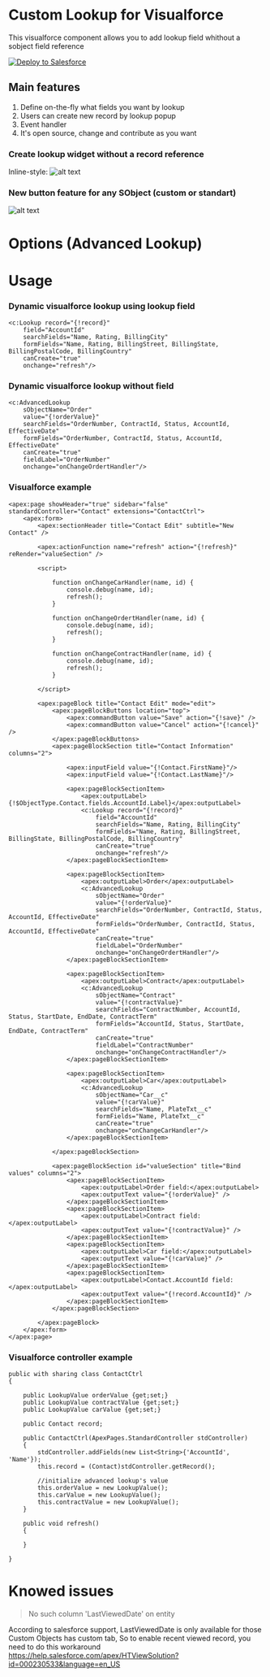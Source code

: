 # Custom Lookup for Visualforce
This visualforce component allows you to add lookup field whithout a sobject field reference

<a href="https://githubsfdeploy.herokuapp.com?owner=dieffrei&repo=visualforce-custom-lookup">
  <img alt="Deploy to Salesforce"
       src="https://raw.githubusercontent.com/afawcett/githubsfdeploy/master/src/main/webapp/resources/img/deploy.png">
</a>

## Main features
1. Define on-the-fly what fields you want by lookup
2. Users can create new record by lookup popup
3. Event handler
4. It's open source, change and contribute as you want

### Create lookup widget without a record reference
Inline-style: 
![alt text](http://dieffrei.com/wp-content/uploads/2016/11/Captura-de-Tela-2016-11-15-as-16.48.12.png "Visualforce custom lookup sample")

### New button feature for any SObject (custom or standart)
![alt text](http://dieffrei.com/wp-content/uploads/2016/11/Captura-de-Tela-2016-11-15-as-16.47.05.png "Visualforce custom lookup sample")

# Options (Advanced Lookup)


# Usage

### Dynamic visualforce lookup using lookup field

```
<c:Lookup record="{!record}" 
	field="AccountId" 
	searchFields="Name, Rating, BillingCity" 
	formFields="Name, Rating, BillingStreet, BillingState, BillingPostalCode, BillingCountry"
	canCreate="true"
	onchange="refresh"/>
```

### Dynamic visualforce lookup without field
```
<c:AdvancedLookup 
	sObjectName="Order"
	value="{!orderValue}" 
	searchFields="OrderNumber, ContractId, Status, AccountId, EffectiveDate" 
	formFields="OrderNumber, ContractId, Status, AccountId, EffectiveDate"
	canCreate="true"
	fieldLabel="OrderNumber"
	onchange="onChangeOrdertHandler"/>

```

### Visualforce example
```
<apex:page showHeader="true" sidebar="false" standardController="Contact" extensions="ContactCtrl">
	<apex:form>
		<apex:sectionHeader title="Contact Edit" subtitle="New Contact" />

		<apex:actionFunction name="refresh" action="{!refresh}" reRender="valueSection" />

		<script>

			function onChangeCarHandler(name, id) {
				console.debug(name, id);
				refresh();
			}

			function onChangeOrdertHandler(name, id) {
				console.debug(name, id);
				refresh();
			}

			function onChangeContractHandler(name, id) {
				console.debug(name, id);
				refresh();
			}

		</script>

		<apex:pageBlock title="Contact Edit" mode="edit">
			<apex:pageBlockButtons location="top">
				<apex:commandButton value="Save" action="{!save}" />
				<apex:commandButton value="Cancel" action="{!cancel}" />
			</apex:pageBlockButtons>
			<apex:pageBlockSection title="Contact Information" columns="2">
				
				<apex:inputField value="{!Contact.FirstName}"/>
				<apex:inputField value="{!Contact.LastName}"/>

				<apex:pageBlockSectionItem>
					<apex:outputLabel>{!$ObjectType.Contact.fields.AccountId.Label}</apex:outputLabel>
					<c:Lookup record="{!record}" 
						field="AccountId" 
						searchFields="Name, Rating, BillingCity" 
						formFields="Name, Rating, BillingStreet, BillingState, BillingPostalCode, BillingCountry"
						canCreate="true"
						onchange="refresh"/>
				</apex:pageBlockSectionItem>

				<apex:pageBlockSectionItem>
					<apex:outputLabel>Order</apex:outputLabel>
					<c:AdvancedLookup 
						sObjectName="Order"
						value="{!orderValue}" 
						searchFields="OrderNumber, ContractId, Status, AccountId, EffectiveDate" 
						formFields="OrderNumber, ContractId, Status, AccountId, EffectiveDate"
						canCreate="true"
						fieldLabel="OrderNumber"
						onchange="onChangeOrdertHandler"/>
				</apex:pageBlockSectionItem>

				<apex:pageBlockSectionItem>
					<apex:outputLabel>Contract</apex:outputLabel>
					<c:AdvancedLookup 
						sObjectName="Contract"
						value="{!contractValue}" 
						searchFields="ContractNumber, AccountId, Status, StartDate, EndDate, ContractTerm" 
						formFields="AccountId, Status, StartDate, EndDate, ContractTerm"
						canCreate="true"
						fieldLabel="ContractNumber"
						onchange="onChangeContractHandler"/>
				</apex:pageBlockSectionItem>

				<apex:pageBlockSectionItem>
					<apex:outputLabel>Car</apex:outputLabel>
					<c:AdvancedLookup 
						sObjectName="Car__c"
						value="{!carValue}" 
						searchFields="Name, PlateTxt__c" 
						formFields="Name, PlateTxt__c"
						canCreate="true"
						onchange="onChangeCarHandler"/>
				</apex:pageBlockSectionItem>

			</apex:pageBlockSection>

			<apex:pageBlockSection id="valueSection" title="Bind values" columns="2">
				<apex:pageBlockSectionItem>
					<apex:outputLabel>Order field:</apex:outputLabel>
					<apex:outputText value="{!orderValue}" />
				</apex:pageBlockSectionItem>
				<apex:pageBlockSectionItem>
					<apex:outputLabel>Contract field:</apex:outputLabel>
					<apex:outputText value="{!contractValue}" />
				</apex:pageBlockSectionItem>
				<apex:pageBlockSectionItem>
					<apex:outputLabel>Car field:</apex:outputLabel>
					<apex:outputText value="{!carValue}" />
				</apex:pageBlockSectionItem>
				<apex:pageBlockSectionItem>
					<apex:outputLabel>Contact.AccountId field:</apex:outputLabel>
					<apex:outputText value="{!record.AccountId}" />
				</apex:pageBlockSectionItem>
			</apex:pageBlockSection>

		</apex:pageBlock>
	</apex:form>
</apex:page>
```

### Visualforce controller example
```
public with sharing class ContactCtrl 
{

    public LookupValue orderValue {get;set;}
    public LookupValue contractValue {get;set;}
	public LookupValue carValue {get;set;}

	public Contact record;

    public ContactCtrl(ApexPages.StandardController stdController) 
    {
    	stdController.addFields(new List<String>{'AccountId', 'Name'});
        this.record = (Contact)stdController.getRecord();

        //initialize advanced lookup's value
        this.orderValue = new LookupValue();
        this.carValue = new LookupValue();
        this.contractValue = new LookupValue();
    }

    public void refresh()
    {

    }

}
```

# Knowed issues
> No such column 'LastViewedDate' on entity

According to salesforce support, LastViewedDate is only available for those Custom Objects has custom tab,
So to enable recent viewed record, you need to do this workaround
https://help.salesforce.com/apex/HTViewSolution?id=000230533&language=en_US
